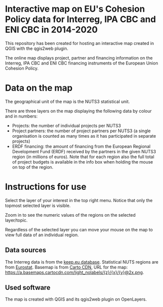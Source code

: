 # Interactive map on EU's Cohesion Policy data for Interreg, IPA CBC and ENI CBC in 2014-2020

This repository has been created for hosting an interactive map created in QGIS with the qgis2web plugin.

The online map displays project, partner and financing information on the Interreg, IPA CBC and ENI CBC financing instruments of the European Union Cohesion Policy. 

# Data on the map

The geographical unit of the map is the NUTS3 statistical unit.  

There are three layers on the map displaying the following data by colour and in numbers:
- Projects: the number of individual projects per NUTS3
- Project partners: the number of project partners per NUTS3 (a single organisation is counted as many times as it has participated in separate projects)
- ERDF financing: the amount of financing from the European Regional Development Fund (ERDF) received by the partners in the given NUTS3 region (in millions of euros). Note that for each region also the full total of project budgets is available in the info box when holding the mouse on top of the region.

# Instructions for use

Select the layer of your interest in the top right menu. Notice that only the topmost selected layer is visible. 

Zoom in to see the numeric values of the regions on the selected layer/topic.  

Regardless of the selected layer you can move your mouse on the map to view full data of an individual region.  

## Data sources

The Interreg data is from the [keep.eu database](https://keep.eu).
Statistical NUTS regions are from [Eurostat](https://ec.europa.eu/eurostat/web/gisco/geodata/reference-data/administrative-units-statistical-units/nuts).
Basemap is from [Carto CDN](https://carto.com/basemaps/), URL for the map: https://a.basemaps.cartocdn.com/light_nolabels/{z}/{x}/{y}@2x.png.

## Used software

The map is created with QGIS and its qgis2web plugin on OpenLayers.
